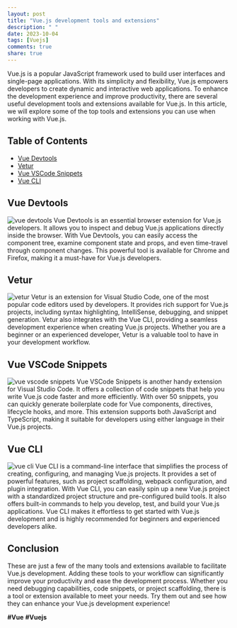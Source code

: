```yaml
---
layout: post
title: "Vue.js development tools and extensions"
description: " "
date: 2023-10-04
tags: [Vuejs]
comments: true
share: true
---
```


Vue.js is a popular JavaScript framework used to build user interfaces and single-page applications. With its simplicity and flexibility, Vue.js empowers developers to create dynamic and interactive web applications. To enhance the development experience and improve productivity, there are several useful development tools and extensions available for Vue.js. In this article, we will explore some of the top tools and extensions you can use when working with Vue.js.

## Table of Contents
- [Vue Devtools](#vue-devtools)
- [Vetur](#vetur)
- [Vue VSCode Snippets](#vue-vscode-snippets)
- [Vue CLI](#vue-cli)

## Vue Devtools
![vue devtools](https://vuejs.org/images/icons/favicon-96x96.png)
Vue Devtools is an essential browser extension for Vue.js developers. It allows you to inspect and debug Vue.js applications directly inside the browser. With Vue Devtools, you can easily access the component tree, examine component state and props, and even time-travel through component changes. This powerful tool is available for Chrome and Firefox, making it a must-have for Vue.js developers.

## Vetur
![vetur](https://raw.githubusercontent.com/vuejs/vetur/master/logo.png)
Vetur is an extension for Visual Studio Code, one of the most popular code editors used by developers. It provides rich support for Vue.js projects, including syntax highlighting, IntelliSense, debugging, and snippet generation. Vetur also integrates with the Vue CLI, providing a seamless development experience when creating Vue.js projects. Whether you are a beginner or an experienced developer, Vetur is a valuable tool to have in your development workflow.

## Vue VSCode Snippets
![vue vscode snippets](https://raw.githubusercontent.com/sdras/vue-vscode-snippets/master/images/preview.gif)
Vue VSCode Snippets is another handy extension for Visual Studio Code. It offers a collection of code snippets that help you write Vue.js code faster and more efficiently. With over 50 snippets, you can quickly generate boilerplate code for Vue components, directives, lifecycle hooks, and more. This extension supports both JavaScript and TypeScript, making it suitable for developers using either language in their Vue.js projects.

## Vue CLI
![vue cli](https://cli.vuejs.org/favicon.png)
Vue CLI is a command-line interface that simplifies the process of creating, configuring, and managing Vue.js projects. It provides a set of powerful features, such as project scaffolding, webpack configuration, and plugin integration. With Vue CLI, you can easily spin up a new Vue.js project with a standardized project structure and pre-configured build tools. It also offers built-in commands to help you develop, test, and build your Vue.js applications. Vue CLI makes it effortless to get started with Vue.js development and is highly recommended for beginners and experienced developers alike.

## Conclusion
These are just a few of the many tools and extensions available to facilitate Vue.js development. Adding these tools to your workflow can significantly improve your productivity and ease the development process. Whether you need debugging capabilities, code snippets, or project scaffolding, there is a tool or extension available to meet your needs. Try them out and see how they can enhance your Vue.js development experience!

**#Vue** **#Vuejs**